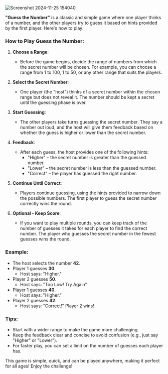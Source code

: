 ![Screenshot 2024-11-25 154040](https://github.com/user-attachments/assets/88ada03a-938d-4cce-9929-853399297767)

**"Guess the Number"** is a classic and simple game where one player thinks of a number, and the other players try to guess it based on hints provided by the first player. Here's how to play:

### How to Play Guess the Number:

1. **Choose a Range**:
   - Before the game begins, decide the range of numbers from which the secret number will be chosen. For example, you can choose a range from 1 to 100, 1 to 50, or any other range that suits the players.
   
2. **Select the Secret Number**:
   - One player (the "host") thinks of a secret number within the chosen range but does not reveal it. The number should be kept a secret until the guessing phase is over.

3. **Start Guessing**:
   - The other players take turns guessing the secret number. They say a number out loud, and the host will give them feedback based on whether the guess is higher or lower than the secret number.

4. **Feedback**:
   - After each guess, the host provides one of the following hints:
     - "Higher" – the secret number is greater than the guessed number.
     - "Lower" – the secret number is less than the guessed number.
     - "Correct" – the player has guessed the right number.

5. **Continue Until Correct**:
   - Players continue guessing, using the hints provided to narrow down the possible numbers. The first player to guess the secret number correctly wins the round.

6. **Optional - Keep Score**:
   - If you want to play multiple rounds, you can keep track of the number of guesses it takes for each player to find the correct number. The player who guesses the secret number in the fewest guesses wins the round.

### Example:

- The host selects the number **42**.
- Player 1 guesses **30**.
  - Host says: "Higher."
- Player 2 guesses **50**.
  - Host says: "Too Low! Try Again"
- Player 1 guesses **40**.
  - Host says: "Higher."
- Player 2 guesses **42**.
  - Host says: "Correct!" Player 2 wins!

### Tips:
- Start with a wider range to make the game more challenging.
- Keep the feedback clear and concise to avoid confusion (e.g., just say "Higher" or "Lower").
- For faster play, you can set a limit on the number of guesses each player has.

This game is simple, quick, and can be played anywhere, making it perfect for all ages! Enjoy the challenge!
